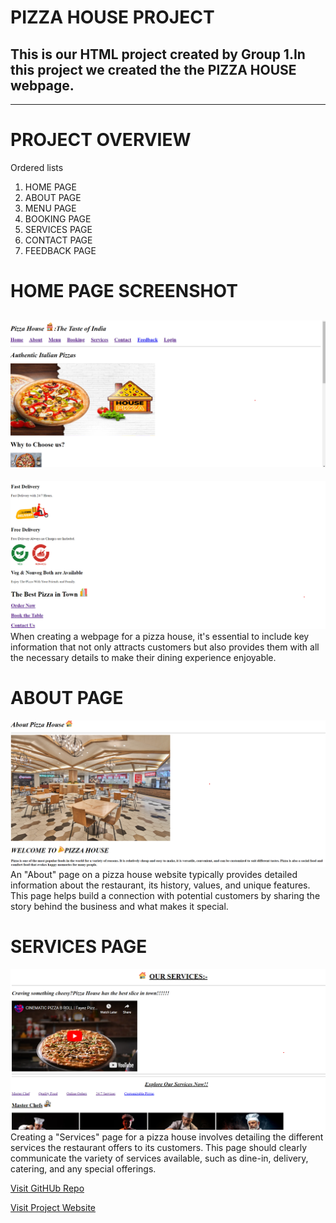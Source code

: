 # PIZZA HOUSE PROJECT
## This is our HTML project created by Group 1.In this project we created the the PIZZA HOUSE webpage.
--------
# PROJECT OVERVIEW 

Ordered lists

1. HOME PAGE
2. ABOUT PAGE
3. MENU PAGE
4. BOOKING PAGE
5. SERVICES PAGE
6. CONTACT PAGE
7. FEEDBACK PAGE

# HOME PAGE SCREENSHOT

![Home page1](Home-page1.png)
--
![Home page1](Home-page.png)
When creating a webpage for a pizza house, it's essential to include key information that not only attracts customers but also provides them with all the necessary details to make their dining experience enjoyable.
# ABOUT PAGE
![Home page1](About-page.png)
An "About" page on a pizza house website typically provides detailed information about the restaurant, its history, values, and unique features. This page helps build a connection with potential customers by sharing the story behind the business and what makes it special.
# SERVICES PAGE
![Home page1](services1.png)
Creating a "Services" page for a pizza house involves detailing the different services the restaurant offers to its customers. This page should clearly communicate the variety of services available, such as dine-in, delivery, catering, and any special offerings. 

[Visit GitHUb Repo](https://github.com/Payal267/icp9.0-html-github-group1-project-1.git)

[Visit Project Website]()
